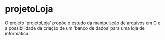 # projetoLoja
O projeto 'projetoLoja' propõe o estudo da manipulação de arquivos em C e a possibilidade da criação de um 'banco de dados' para uma loja de informática.
